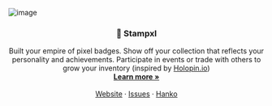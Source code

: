![image](https://github.com/ShaneMaglangit/stampxl/assets/53674742/ba1ac51b-0579-436a-a51f-906a77c9e39d)
<h3 align="center">👑 Stampxl</h3>

<p align="center">
 Built your empire of pixel badges. Show off your collection that reflects your personality and achievements. Participate in events or trade with others to grow your inventory (inspired by <a href="https://stampxl.shanemaglangit.com">Holopin.io</a>)
 <br />
 <a href="https://stampxl.shanemaglangit.com"><strong>Learn more »</strong></a>
 <br />
 <br />
 <a href="https://stampxl.shanemaglangit.com">Website</a>
 ·
 <a href="https://github.com/ShaneMaglangit/stampxl/issues">Issues</a>
 ·
 <a href="https://hanko.io">Hanko</a>
</p>
